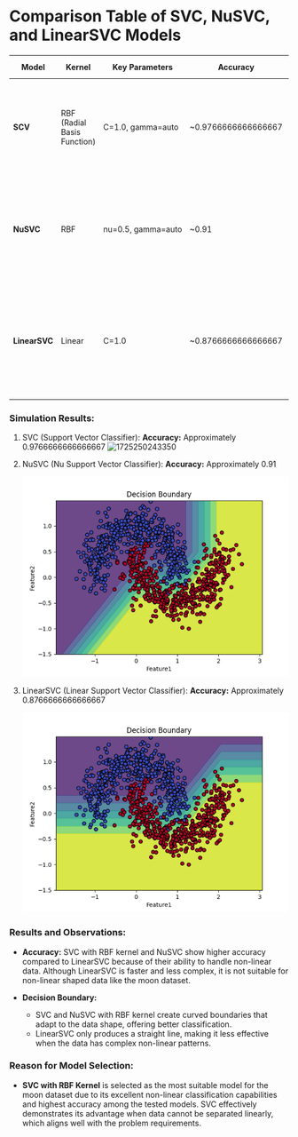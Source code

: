 # Comparison Table of SVC, NuSVC, and LinearSVC Models

| Model               | Kernel                      | Key Parameters      | Accuracy            | Decision Boundary                                | Remarks                                                                                                                                 |
| ------------------- | --------------------------- | ------------------- | ------------------- | ------------------------------------------------ | --------------------------------------------------------------------------------------------------------------------------------------- |
| **SCV**       | RBF (Radial Basis Function) | C=1.0, gamma=auto   | ~0.9766666666666667 | Non-linear, smooth and fits non-linear data well | SVC with RBF kernel is suitable for non-linear classification like the moon dataset, yielding good results.                             |
| **NuSVC**     | RBF                         | nu=0.5, gamma=auto | ~0.91               | Non-linear, similar to SVC                       | NuSVC controls the margin through the `nu` parameter, achieving results similar to SVC with RBF.                                      |
| **LinearSVC** | Linear                      | C=1.0               | ~0.8766666666666667 | Linear, a straight line                          | LinearSVC is suitable for linear data but performs worse on the moon dataset due to its non-linear nature, resulting in lower accuracy. |

### Simulation Results:

1. SVC (Support Vector Classifier): **Accuracy:** Approximately 0.9766666666666667
   ![1725250243350](https://file+.vscode-resource.vscode-cdn.net/d%3A/Hocmay/Machine-Learning/B4/image/SVC_NuSVC_LinearSVC/1725250243350.png)
2. NuSVC (Nu Support Vector Classifier): **Accuracy:** Approximately 0.91

   ![1725250381618](image/SVC_NuSVC_LinearSVC/1725250381618.png)
3. LinearSVC (Linear Support Vector Classifier): **Accuracy:** Approximately 0.8766666666666667

   ![1725250437044](image/SVC_NuSVC_LinearSVC/1725250437044.png)

### Results and Observations:

* **Accuracy:** SVC with RBF kernel and NuSVC show higher accuracy compared to LinearSVC because of their ability to handle non-linear data. Although LinearSVC is faster and less complex, it is not suitable for non-linear shaped data like the moon dataset.
* **Decision Boundary:**

  * SVC and NuSVC with RBF kernel create curved boundaries that adapt to the data shape, offering better classification.
  * LinearSVC only produces a straight line, making it less effective when the data has complex non-linear patterns.

### Reason for Model Selection:

* **SVC with RBF Kernel** is selected as the most suitable model for the moon dataset due to its excellent non-linear classification capabilities and highest accuracy among the tested models. SVC effectively demonstrates its advantage when data cannot be separated linearly, which aligns well with the problem requirements.
